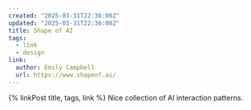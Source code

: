 ```yaml
---
created: "2025-03-31T22:36:00Z"
updated: "2025-03-31T22:36:00Z"
title: Shape of AI
tags:
  - link
  - design
link:
  author: Emily Campbell
  url: https://www.shapeof.ai/
---
```


{% linkPost title, tags, link %} Nice collection of AI interaction patterns.
